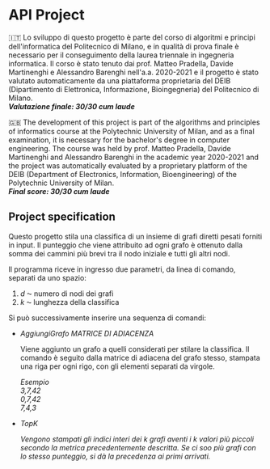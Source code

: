 # API Project 
:it: Lo sviluppo di questo progetto è parte del corso di algoritmi e principi dell'informatica del Politecnico di Milano, e in qualità di prova finale è necessario per il conseguimento della laurea triennale in ingegneria informatica. Il corso è stato tenuto dai prof. Matteo Pradella, Davide Martinenghi e Alessandro Barenghi nell'a.a. 2020-2021 e il progetto  è stato valutato automaticamente da una piattaforma proprietaria del DEIB (Dipartimento di Elettronica, Informazione, Bioingegneria) del Politecnico di Milano. <br>
***Valutazione finale: 30/30 cum laude***

:uk: The development of this project is part of the algorithms and principles of informatics course at the Polytechnic University of Milan, and as a final examination, it is necessary for the bachelor's degree in computer engineering. The course was held by prof. Matteo Pradella, Davide Martinenghi and Alessandro Barenghi in the academic year 2020-2021 and the project was automatically evaluated by a proprietary platform of the DEIB (Department of Electronics, Information, Bioengineering) of the Polytechnic University of Milan.<br>
***Final score: 30/30 cum laude***

## Project specification

<p>Questo progetto stila una classifica di un insieme di grafi diretti pesati forniti in input. Il punteggio che viene attribuito ad ogni grafo è ottenuto dalla somma dei cammini più brevi tra il nodo iniziale e tutti gli altri nodi.</p>

<p>Il programma riceve in ingresso  due parametri, da linea di comando, separati da uno spazio:
  <ol>
    <li> <em>d </em>⁓ numero di nodi dei grafi</li>
    <li> <em>k </em>⁓ lunghezza della classifica</li>
  </ol>
</p>

<p>Si può successivamente inserire una sequenza di comandi:
  <ul>
    <li> 
      <p>
        <em>AggiungiGrafo MATRICE DI ADIACENZA </em>
      </p>
      <p>
        Viene aggiunto un grafo a quelli considerati per stilare la classifica. Il comando è 
        seguito dalla matrice di adiacena del grafo stesso, stampata una riga per ogni rigo, 
        con gli elementi separati da virgole.
       </p>
       <p><em>Esempio<em><br>
        3,7,42<br>
        0,7,42<br>
        7,4,3
       </p>
    </li>
    <li> 
      <p>
        <em>TopK </em>
      </p>
      <p>
        Vengono stampati gli indici interi dei <em>k</em> grafi aventi i <em>k</em> valori più 
        piccoli secondo la metrica precedentemente descritta. Se ci soo più grafi con lo 
        stesso punteggio, si dà la precedenza ai primi arrivati.
       </p>
    </li>
  </ul>
</p>

